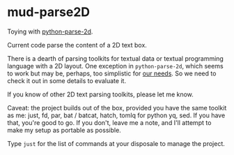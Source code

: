 # mud-parse2D

Toying with [python-parse-2d][parse2d].

[parse2d]: https://github.com/madman-bob/python-parse-2d

Current code parse the content of a 2D text box.

There is  a dearth of parsing  toolkits for textual data  or textual programming
language with  a 2D layout. One  exception in `python-parse-2d`, which  seems to
work but may be,  perhaps, too simplistic for [our needs][needs].  So we need to
check it out in some details to evaluate it.

[needs]: https://github.com/madman-bob/python-parse-2d/issues/1#issue-2337951670

If you know of other 2D text parsing toolkits, please let me know.

Caveat: the project builds out of the box, provided you have the same toolkit as
me: just, fd,  par, bat / batcat, hatch,  tomlq for python yq, sed.  If you have
that, you're good to go. If you don't, leave me a note, and I'll attempt to make
my setup as portable as possible.

Type `just` for the list of commands at your disposale to manage the project.
